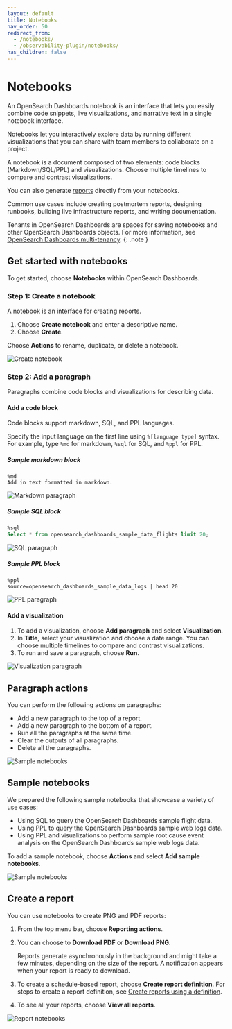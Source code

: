 ```yaml
---
layout: default
title: Notebooks
nav_order: 50
redirect_from: 
  - /notebooks/
  - /observability-plugin/notebooks/
has_children: false
---
```


# Notebooks

An OpenSearch Dashboards notebook is an interface that lets you easily combine code snippets, live visualizations, and narrative text in a single notebook interface.

Notebooks let you interactively explore data by running different visualizations that you can share with team members to collaborate on a project.

A notebook is a document composed of two elements: code blocks (Markdown/SQL/PPL) and visualizations. Choose multiple timelines to compare and contrast visualizations.

You can also generate [reports]({{site.url}}{{site.baseurl}}/dashboards/reporting/) directly from your notebooks.

Common use cases include creating postmortem reports, designing runbooks, building live infrastructure reports, and writing documentation.

Tenants in OpenSearch Dashboards are spaces for saving notebooks and other OpenSearch Dashboards objects. For more information, see [OpenSearch Dashboards multi-tenancy]({{site.url}}{{site.baseurl}}/security/multi-tenancy/tenant-index/).
{: .note }


## Get started with notebooks

To get started, choose **Notebooks** within OpenSearch Dashboards.


### Step 1: Create a notebook

A notebook is an interface for creating reports.

1. Choose **Create notebook** and enter a descriptive name.
1. Choose **Create**.

Choose **Actions** to rename, duplicate, or delete a notebook.

![Create notebook]({{site.url}}{{site.baseurl}}/images/create_notebook.gif)

### Step 2: Add a paragraph

Paragraphs combine code blocks and visualizations for describing data.

#### Add a code block

Code blocks support markdown, SQL, and PPL languages.

Specify the input language on the first line using `%[language type]` syntax.
For example, type `%md` for markdown, `%sql` for SQL, and `%ppl` for PPL.

##### Sample markdown block

```
%md
Add in text formatted in markdown.
```

![Markdown paragraph]({{site.url}}{{site.baseurl}}/images/markdown_notebooks.gif)

##### Sample SQL block

```sql
%sql
Select * from opensearch_dashboards_sample_data_flights limit 20;
```

![SQL paragraph]({{site.url}}{{site.baseurl}}/images/sql_notebooks.gif)

##### Sample PPL block

```
%ppl
source=opensearch_dashboards_sample_data_logs | head 20
```

![PPL paragraph]({{site.url}}{{site.baseurl}}/images/ppl_notebooks.gif)


#### Add a visualization

1. To add a visualization, choose **Add paragraph** and select **Visualization**.
1. In **Title**, select your visualization and choose a date range. You can choose multiple timelines to compare and contrast visualizations.
1. To run and save a paragraph, choose **Run**.

![Visualization paragraph]({{site.url}}{{site.baseurl}}/images/visualization_notebooks.gif)

## Paragraph actions

You can perform the following actions on paragraphs:

- Add a new paragraph to the top of a report.
- Add a new paragraph to the bottom of a report.
- Run all the paragraphs at the same time.
- Clear the outputs of all paragraphs.
- Delete all the paragraphs.

![Sample notebooks]({{site.url}}{{site.baseurl}}/images/paragraphs_notebooks.gif)

## Sample notebooks

We prepared the following sample notebooks that showcase a variety of use cases:

- Using SQL to query the OpenSearch Dashboards sample flight data.
- Using PPL to query the OpenSearch Dashboards sample web logs data.
- Using PPL and visualizations to perform sample root cause event analysis on the OpenSearch Dashboards sample web logs data.

To add a sample notebook, choose **Actions** and select **Add sample notebooks**.

![Sample notebooks]({{site.url}}{{site.baseurl}}/images/sample_notebooks.gif)

## Create a report

You can use notebooks to create PNG and PDF reports:

1. From the top menu bar, choose **Reporting actions**.
1. You can choose to **Download PDF** or **Download PNG**.

   Reports generate asynchronously in the background and might take a few minutes, depending on the size of the report. A notification appears when your report is ready to download.

1. To create a schedule-based report, choose **Create report definition**. For steps to create a report definition, see [Create reports using a definition]({{site.url}}{{site.baseurl}}/dashboards/reporting#creating-reports-using-a-definition).
1. To see all your reports, choose **View all reports**.

![Report notebooks]({{site.url}}{{site.baseurl}}/images/report_notebooks.gif)

